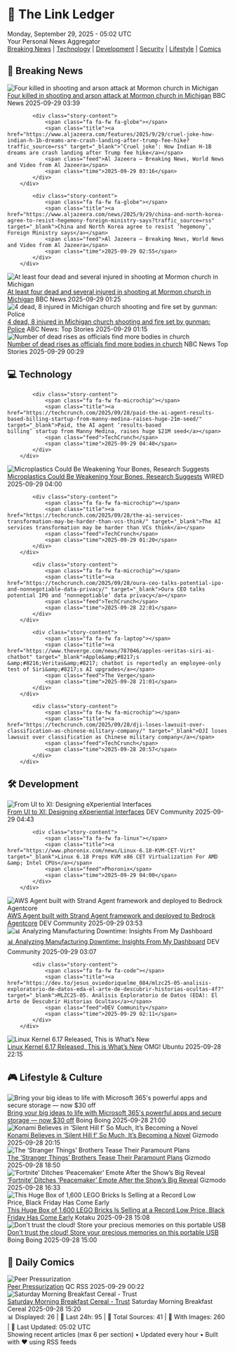 <!-- Processing 54 RSS feeds at 2025-09-29 05:01:50 UTC -->
<!-- Processing: XKCD -->
<!-- Processing: Saturday Morning Breakfast Cereal -->
<!-- Processing: Dilbert -->
<!-- Processing: Cyanide & Happiness -->
<!-- Processing: Questionable Content -->
<!-- Processing: Girl Genius -->
<!-- Processing: Dinosaur Comics -->
<!-- Processing: CNN Top Stories -->
<!-- Processing: CNN Breaking News -->
<!-- Processing: BBC World News -->
<!-- Processing: BBC Breaking News -->
<!-- Processing: CBC News -->
<!-- Error processing https://rss.cbc.ca/lineup/topstories.xml: The read operation timed out -->
<!-- Processing: Reuters Top News -->
<!-- Processing: Reuters World News -->
<!-- Processing: NBC News Breaking -->
<!-- Processing: Guardian World News -->
<!-- Processing: Sky News World -->
<!-- Processing: TechCrunch -->
<!-- Processing: Ars Technica -->
<!-- Processing: O'Reilly Radar -->
<!-- Processing: WIRED -->
<!-- Processing: Hacker News -->
<!-- Processing: Dev.to -->
<!-- Processing: StackOverflow Blog -->
<!-- Processing: Phoronix Linux News -->
<!-- Processing: DistroWatch -->
<!-- Processing: Linux.com -->
<!-- Processing: Red Hat Blog -->
<!-- Processing: Ubuntu Blog -->
<!-- Processing: GitHub Blog -->
<!-- Processing: GitLab Blog -->
<!-- Processing: InfoQ -->
<!-- Processing: Martin Fowler -->
<!-- Processing: The Pragmatic Engineer -->
<!-- Processing: Lifehacker -->
<!-- Processing: Boing Boing -->
<!-- Processing: Schneier on Security -->
<!-- Generated 8 new posts out of 37 feeds processed -->
<div class="newspaper-header">
    <h1 class="newspaper-title">📰 The Link Ledger</h1>
    <div class="newspaper-date">Monday, September 29, 2025 - 05:02 UTC</div>
    <div class="newspaper-subtitle">Your Personal News Aggregator</div>
</div>

<div class="newspaper-nav">
    <a href="#breaking">Breaking News</a> |
    <a href="#tech">Technology</a> |
    <a href="#dev">Development</a> |
    <a href="#security">Security</a> |
    <a href="#lifestyle">Lifestyle</a> |
    <a href="#webcomics">Comics</a>
</div>

<div class="news-section breaking-news" id="breaking">
<h2 class="section-header">🚨 Breaking News</h2>
<div class="stories-container">
<div class="story">
            <img src="https://ichef.bbci.co.uk/ace/standard/240/cpsprodpb/8487/live/643d5b50-9ce2-11f0-92db-77261a15b9d2.jpg" alt="Four killed in shooting and arson attack at Mormon church in Michigan" class="story-image" loading="lazy" onerror="this.style.display='none'">
            <div class="story-content">
                <span class="fa fa-fw fa-earth-americas"></span>
                <span class="title"><a href="https://www.bbc.com/news/articles/ceq2vd15glwo?at_medium=RSS&at_campaign=rss" target="_blank">Four killed in shooting and arson attack at Mormon church in Michigan</a></span>
                <span class="feed">BBC News</span>
                <span class="time">2025-09-29 03:39</span>
            </div>
        </div>
<div class="story">
            
            <div class="story-content">
                <span class="fa fa-fw fa-globe"></span>
                <span class="title"><a href="https://www.aljazeera.com/features/2025/9/29/cruel-joke-how-indian-h-1b-dreams-are-crash-landing-after-trump-fee-hike?traffic_source=rss" target="_blank">‘Cruel joke’: How Indian H-1B dreams are crash landing after Trump fee hike</a></span>
                <span class="feed">Al Jazeera – Breaking News, World News and Video from Al Jazeera</span>
                <span class="time">2025-09-29 03:16</span>
            </div>
        </div>
<div class="story">
            
            <div class="story-content">
                <span class="fa fa-fw fa-globe"></span>
                <span class="title"><a href="https://www.aljazeera.com/news/2025/9/29/china-and-north-korea-agree-to-resist-hegemony-foreign-ministry-says?traffic_source=rss" target="_blank">China and North Korea agree to resist ‘hegemony’, Foreign Ministry says</a></span>
                <span class="feed">Al Jazeera – Breaking News, World News and Video from Al Jazeera</span>
                <span class="time">2025-09-29 02:55</span>
            </div>
        </div>
<div class="story">
            <img src="https://ichef.bbci.co.uk/ace/standard/240/cpsprodpb/f76b/live/b72b1700-9c95-11f0-928c-71dbb8619e94.jpg" alt="At least four dead and several injured in shooting at Mormon church in Michigan" class="story-image" loading="lazy" onerror="this.style.display='none'">
            <div class="story-content">
                <span class="fa fa-fw fa-earth-americas"></span>
                <span class="title"><a href="https://www.bbc.com/news/articles/ceq2vd15glwo?at_medium=RSS&at_campaign=rss" target="_blank">At least four dead and several injured in shooting at Mormon church in Michigan</a></span>
                <span class="feed">BBC News</span>
                <span class="time">2025-09-29 01:25</span>
            </div>
        </div>
<div class="story">
            <img src="https://s.abcnews.com/images/US/michigan-church-shooting-hd-bh-250928_1759077051681_hpMain_4x3t_384.jpg" alt="4 dead, 8 injured in Michigan church shooting and fire set by gunman: Police" class="story-image" loading="lazy" onerror="this.style.display='none'">
            <div class="story-content">
                <span class="fa fa-fw fa-tv"></span>
                <span class="title"><a href="https://abcnews.go.com/US/multiple-people-shot-michigan-church-police/story?id=126015196" target="_blank">4 dead, 8 injured in Michigan church shooting and fire set by gunman: Police</a></span>
                <span class="feed">ABC News: Top Stories</span>
                <span class="time">2025-09-29 01:15</span>
            </div>
        </div>
<div class="story">
            <img src="https://media-cldnry.s-nbcnews.com/image/upload/t_fit_1500w/mpx/2704722219/2025_09/1759105783018_f_mo_la_michigan_fatal_count_250928_1920x1080-l2poc7.jpg" alt="Number of dead rises as officials find more bodies in church" class="story-image" loading="lazy" onerror="this.style.display='none'">
            <div class="story-content">
                <span class="fa fa-fw fa-broadcast-tower"></span>
                <span class="title"><a href="https://www.nbcnews.com/video/michigan-officials-found-additional-bodies-raising-fatal-victim-count-to-four-248553029523" target="_blank">Number of dead rises as officials find more bodies in church</a></span>
                <span class="feed">NBC News Top Stories</span>
                <span class="time">2025-09-29 00:29</span>
            </div>
        </div>
</div>
</div>
<div class="news-section tech-news" id="tech">
<h2 class="section-header">💻 Technology</h2>
<div class="stories-container">
<div class="story">
            
            <div class="story-content">
                <span class="fa fa-fw fa-microchip"></span>
                <span class="title"><a href="https://techcrunch.com/2025/09/28/paid-the-ai-agent-results-based-billing-startup-from-manny-medina-raises-huge-21m-seed/" target="_blank">Paid, the AI agent ‘results-based billing’ startup from Manny Medina, raises huge $21M seed</a></span>
                <span class="feed">TechCrunch</span>
                <span class="time">2025-09-29 04:40</span>
            </div>
        </div>
<div class="story">
            <img src="https://media.wired.com/photos/68d2a239bcb92585aca0810e/master/pass/micropl%C3%A1sticos%20huesos%20fracturas%20665240441.jpg" alt="Microplastics Could Be Weakening Your Bones, Research Suggests" class="story-image" loading="lazy" onerror="this.style.display='none'">
            <div class="story-content">
                <span class="fa fa-fw fa-bolt"></span>
                <span class="title"><a href="https://www.wired.com/story/microplastics-could-be-weakening-your-bones-research-suggests-osteoporosis/" target="_blank">Microplastics Could Be Weakening Your Bones, Research Suggests</a></span>
                <span class="feed">WIRED</span>
                <span class="time">2025-09-29 04:00</span>
            </div>
        </div>
<div class="story">
            
            <div class="story-content">
                <span class="fa fa-fw fa-microchip"></span>
                <span class="title"><a href="https://techcrunch.com/2025/09/28/the-ai-services-transformation-may-be-harder-than-vcs-think/" target="_blank">The AI services transformation may be harder than VCs think</a></span>
                <span class="feed">TechCrunch</span>
                <span class="time">2025-09-29 01:20</span>
            </div>
        </div>
<div class="story">
            
            <div class="story-content">
                <span class="fa fa-fw fa-microchip"></span>
                <span class="title"><a href="https://techcrunch.com/2025/09/28/oura-ceo-talks-potential-ipo-and-nonnegotiable-data-privacy/" target="_blank">Oura CEO talks potential IPO and ‘nonnegotiable’ data privacy</a></span>
                <span class="feed">TechCrunch</span>
                <span class="time">2025-09-28 22:01</span>
            </div>
        </div>
<div class="story">
            
            <div class="story-content">
                <span class="fa fa-fw fa-laptop"></span>
                <span class="title"><a href="https://www.theverge.com/news/787046/apples-veritas-siri-ai-chatbot" target="_blank">Apple&amp;#8217;s &amp;#8216;Veritas&amp;#8217; chatbot is reportedly an employee-only test of Siri&amp;#8217;s AI upgrades</a></span>
                <span class="feed">The Verge</span>
                <span class="time">2025-09-28 21:01</span>
            </div>
        </div>
<div class="story">
            
            <div class="story-content">
                <span class="fa fa-fw fa-microchip"></span>
                <span class="title"><a href="https://techcrunch.com/2025/09/28/dji-loses-lawsuit-over-classification-as-chinese-military-company/" target="_blank">DJI loses lawsuit over classification as Chinese military company</a></span>
                <span class="feed">TechCrunch</span>
                <span class="time">2025-09-28 20:57</span>
            </div>
        </div>
</div>
</div>
<div class="news-section dev-news" id="dev">
<h2 class="section-header">🛠️ Development</h2>
<div class="stories-container">
<div class="story">
            <img src="https://media2.dev.to/dynamic/image/width=800%2Cheight=%2Cfit=scale-down%2Cgravity=auto%2Cformat=auto/https%3A%2F%2Fdev-to-uploads.s3.amazonaws.com%2Fuploads%2Farticles%2Fu9twiru1c7un8ocq7osi.png" alt="From UI to XI: Designing eXperiential Interfaces" class="story-image" loading="lazy" onerror="this.style.display='none'">
            <div class="story-content">
                <span class="fa fa-fw fa-code"></span>
                <span class="title"><a href="https://dev.to/dct_technology/from-ui-to-xi-designing-experiential-interfaces-5g2" target="_blank">From UI to XI: Designing eXperiential Interfaces</a></span>
                <span class="feed">DEV Community</span>
                <span class="time">2025-09-29 04:43</span>
            </div>
        </div>
<div class="story">
            
            <div class="story-content">
                <span class="fa fa-fw fa-linux"></span>
                <span class="title"><a href="https://www.phoronix.com/news/Linux-6.18-KVM-CET-Virt" target="_blank">Linux 6.18 Preps KVM x86 CET Virtualization For AMD &amp; Intel CPUs</a></span>
                <span class="feed">Phoronix</span>
                <span class="time">2025-09-29 04:00</span>
            </div>
        </div>
<div class="story">
            <img src="https://media2.dev.to/dynamic/image/width=800%2Cheight=%2Cfit=scale-down%2Cgravity=auto%2Cformat=auto/https%3A%2F%2Fdev-to-uploads.s3.amazonaws.com%2Fuploads%2Farticles%2Fclwr42rk2ibxdcae0rpy.png" alt="AWS Agent built with Strand Agent framework and deployed to Bedrock Agentcore" class="story-image" loading="lazy" onerror="this.style.display='none'">
            <div class="story-content">
                <span class="fa fa-fw fa-code"></span>
                <span class="title"><a href="https://dev.to/hung____/aws-agent-built-with-strand-agent-framework-and-deployed-to-bedrock-agentcore-3h24" target="_blank">AWS Agent built with Strand Agent framework and deployed to Bedrock Agentcore</a></span>
                <span class="feed">DEV Community</span>
                <span class="time">2025-09-29 03:53</span>
            </div>
        </div>
<div class="story">
            <img src="https://media2.dev.to/dynamic/image/width=800%2Cheight=%2Cfit=scale-down%2Cgravity=auto%2Cformat=auto/https%3A%2F%2Fdev-to-uploads.s3.amazonaws.com%2Fuploads%2Farticles%2F7wbjdpbwhi0h494r4eb1.png" alt="📊 Analyzing Manufacturing Downtime: Insights From My Dashboard" class="story-image" loading="lazy" onerror="this.style.display='none'">
            <div class="story-content">
                <span class="fa fa-fw fa-code"></span>
                <span class="title"><a href="https://dev.to/koinpoin/analyzing-manufacturing-downtime-insights-from-my-dashboard-160c" target="_blank">📊 Analyzing Manufacturing Downtime: Insights From My Dashboard</a></span>
                <span class="feed">DEV Community</span>
                <span class="time">2025-09-29 03:07</span>
            </div>
        </div>
<div class="story">
            
            <div class="story-content">
                <span class="fa fa-fw fa-code"></span>
                <span class="title"><a href="https://dev.to/jesus_oviedoriquelme_084/mlzc25-05-analisis-exploratorio-de-datos-eda-el-arte-de-descubrir-historias-ocultas-4f7" target="_blank">MLZC25-05. Análisis Exploratorio de Datos (EDA): El Arte de Descubrir Historias Ocultas</a></span>
                <span class="feed">DEV Community</span>
                <span class="time">2025-09-29 02:11</span>
            </div>
        </div>
<div class="story">
            <img src="https://i0.wp.com/www.omgubuntu.co.uk/wp-content/uploads/2025/09/kernel-6.17-newspaper-graphic.jpg?resize=406%2C232&amp;ssl=1" alt="Linux Kernel 6.17 Released, This is What’s New" class="story-image" loading="lazy" onerror="this.style.display='none'">
            <div class="story-content">
                <span class="fa fa-fw fa-ubuntu"></span>
                <span class="title"><a href="https://www.omgubuntu.co.uk/2025/09/linux-kernel-6-17-new-features" target="_blank">Linux Kernel 6.17 Released, This is What’s New</a></span>
                <span class="feed">OMG! Ubuntu</span>
                <span class="time">2025-09-28 22:15</span>
            </div>
        </div>
</div>
</div>
<div class="news-section lifestyle-news" id="lifestyle">
<h2 class="section-header">🎮 Lifestyle & Culture</h2>
<div class="stories-container">
<div class="story">
            <img src="https://i0.wp.com/boingboing.net/wp-content/uploads/2025/09/Microsoft-365.jpg?fit=1200%2C800&amp;quality=60&amp;ssl=1" alt="Bring your big ideas to life with Microsoft 365&#x27;s powerful apps and secure storage — now $30 off" class="story-image" loading="lazy" onerror="this.style.display='none'">
            <div class="story-content">
                <span class="fa fa-fw fa-arrow-right"></span>
                <span class="title"><a href="https://boingboing.net/2025/09/28/bring-your-big-ideas-to-life-with-microsoft-365s-powerful-apps-and-secure-storage-now-30-off.html" target="_blank">Bring your big ideas to life with Microsoft 365&#x27;s powerful apps and secure storage — now $30 off</a></span>
                <span class="feed">Boing Boing</span>
                <span class="time">2025-09-28 21:00</span>
            </div>
        </div>
<div class="story">
            <img src="https://gizmodo.com/app/uploads/2025/09/silent-hill-f-hed-1280x853.jpg" alt="Konami Believes in ‘Silent Hill f’ So Much, It’s Becoming a Novel" class="story-image" loading="lazy" onerror="this.style.display='none'">
            <div class="story-content">
                <span class="fa fa-fw fa-computer"></span>
                <span class="title"><a href="https://gizmodo.com/konami-believes-in-silent-hill-f-so-much-its-becoming-a-novel-2000664819" target="_blank">Konami Believes in ‘Silent Hill f’ So Much, It’s Becoming a Novel</a></span>
                <span class="feed">Gizmodo</span>
                <span class="time">2025-09-28 20:15</span>
            </div>
        </div>
<div class="story">
            <img src="https://gizmodo.com/app/uploads/2025/09/stranger-things-duffers-1280x853.jpg" alt="The ‘Stranger Things’ Brothers Tease Their Paramount Plans" class="story-image" loading="lazy" onerror="this.style.display='none'">
            <div class="story-content">
                <span class="fa fa-fw fa-computer"></span>
                <span class="title"><a href="https://gizmodo.com/the-stranger-things-brothers-tease-their-paramount-plans-2000664734" target="_blank">The ‘Stranger Things’ Brothers Tease Their Paramount Plans</a></span>
                <span class="feed">Gizmodo</span>
                <span class="time">2025-09-28 18:50</span>
            </div>
        </div>
<div class="story">
            <img src="https://gizmodo.com/app/uploads/2025/09/Peacemaker-John-Cena-DC-Studios-1280x853.jpg" alt="‘Fortnite’ Ditches ‘Peacemaker’ Emote After the Show’s Big Reveal" class="story-image" loading="lazy" onerror="this.style.display='none'">
            <div class="story-content">
                <span class="fa fa-fw fa-computer"></span>
                <span class="title"><a href="https://gizmodo.com/fornite-ditches-peacemaker-emote-after-the-shows-big-reveal-2000664740" target="_blank">‘Fortnite’ Ditches ‘Peacemaker’ Emote After the Show’s Big Reveal</a></span>
                <span class="feed">Gizmodo</span>
                <span class="time">2025-09-28 16:33</span>
            </div>
        </div>
<div class="story">
            <img src="https://kotaku.com/app/uploads/2025/09/lego-box-two-pack.jpg" alt="This Huge Box of 1,600 LEGO Bricks Is Selling at a Record Low Price, Black Friday Has Come Early" class="story-image" loading="lazy" onerror="this.style.display='none'">
            <div class="story-content">
                <span class="fa fa-fw fa-gamepad"></span>
                <span class="title"><a href="https://kotaku.com/this-huge-box-of-1600-lego-bricks-is-selling-at-a-record-low-price-black-friday-has-come-early-2000629661" target="_blank">This Huge Box of 1,600 LEGO Bricks Is Selling at a Record Low Price, Black Friday Has Come Early</a></span>
                <span class="feed">Kotaku</span>
                <span class="time">2025-09-28 15:08</span>
            </div>
        </div>
<div class="story">
            <img src="https://i0.wp.com/boingboing.net/wp-content/uploads/2025/09/Western-Digital-Elements-Portable-USB-3.0-External-Hard-Drive.jpg?fit=2250%2C1500&amp;quality=60&amp;ssl=1" alt="Don&#x27;t trust the cloud! Store your precious memories on this portable USB" class="story-image" loading="lazy" onerror="this.style.display='none'">
            <div class="story-content">
                <span class="fa fa-fw fa-arrow-right"></span>
                <span class="title"><a href="https://boingboing.net/2025/09/28/dont-trust-the-cloud-store-your-precious-memories-on-this-portable-usb.html" target="_blank">Don&#x27;t trust the cloud! Store your precious memories on this portable USB</a></span>
                <span class="feed">Boing Boing</span>
                <span class="time">2025-09-28 15:00</span>
            </div>
        </div>
</div>
</div>
<div class="news-section webcomics-section" id="webcomics">
<h2 class="section-header">🎨 Daily Comics</h2>
<div class="stories-container">
<div class="story">
            <img src="http://www.questionablecontent.net/comics/5667.png" alt="Peer Pressurization" class="story-image" loading="lazy" onerror="this.style.display='none'">
            <div class="story-content">
                <span class="fa fa-fw fa-music"></span>
                <span class="title"><a href="http://questionablecontent.net/view.php?comic=5667" target="_blank">Peer Pressurization</a></span>
                <span class="feed">QC RSS</span>
                <span class="time">2025-09-29 00:22</span>
            </div>
        </div>
<div class="story">
            <img src="https://www.smbc-comics.com/comics/1758680304-20250928.png" alt="Saturday Morning Breakfast Cereal - Trust" class="story-image" loading="lazy" onerror="this.style.display='none'">
            <div class="story-content">
                <span class="fa fa-fw fa-smile"></span>
                <span class="title"><a href="https://www.smbc-comics.com/comic/trust-3" target="_blank">Saturday Morning Breakfast Cereal - Trust</a></span>
                <span class="feed">Saturday Morning Breakfast Cereal</span>
                <span class="time">2025-09-28 15:20</span>
            </div>
        </div>
</div>
</div>

<div class="newspaper-footer">
    <div class="stats">
        📊 Displayed: 26 | 📅 Last 24h: 95 | 📡 Total Sources: 41 | 📸 With Images: 260 |
        🔄 Last Updated: 05:02 UTC
    </div>
    <div class="footer-note">
        Showing recent articles (max 6 per section) • Updated every hour • Built with ❤️ using RSS feeds
    </div>
</div>
